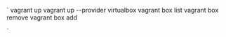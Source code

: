 
`
vagrant up
vagrant up --provider virtualbox
vagrant box list
vagrant box remove
vagrant box add

`
